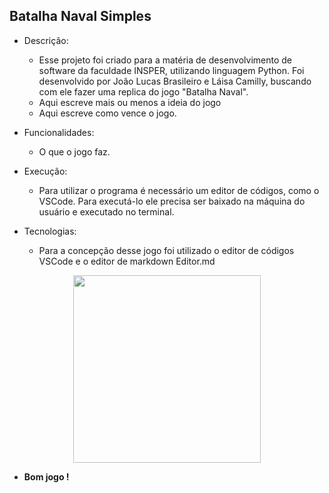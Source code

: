 ## Batalha Naval Simples
* Descrição:
	- Esse projeto foi criado para a matéria de desenvolvimento de software da faculdade INSPER, utilizando linguagem Python. Foi desenvolvido por João Lucas Brasileiro e Láisa Camilly, buscando com ele fazer uma replica do jogo "Batalha Naval".
	- Aqui escreve mais ou menos a ideia do jogo
	- Aqui escreve como vence o jogo.
	

* Funcionalidades:
	- O que o jogo faz.

* Execução: 
	- Para utilizar o programa é necessário um editor de códigos, como o VSCode. Para executá-lo ele precisa ser baixado na máquina do usuário e executado no terminal.


* Tecnologias:
	- Para a concepção desse jogo foi utilizado o editor de códigos VSCode e o editor de markdown Editor.md

<center>
<img  src = "https://play-lh.googleusercontent.com/Rndcroqng7jKY4TgnNobRXV1PKYgGb-b0bdBMEeTQdSj2fy57Pdb2vOyZ8pZ3LVE4UM" witdh = "500" height= "300">
</center>


- <strong> Bom jogo !</strongBom>

